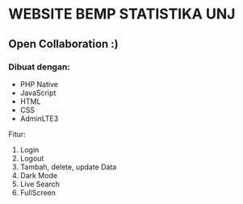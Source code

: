 # WEBSITE BEMP STATISTIKA UNJ

## Open Collaboration :)

### Dibuat dengan:

- PHP Native
- JavaScript
- HTML
- CSS
- AdminLTE3

Fitur:
1. Login
2. Logout
3. Tambah, delete, update Data
4. Dark Mode
5. Live Search
6. FullScreen
